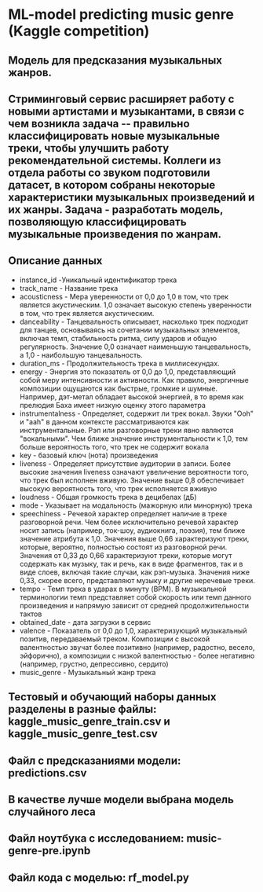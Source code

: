 # ML-model predicting music genre (Kaggle competition)
## Модель для предсказания музыкальных жанров.
## Стриминговый сервис расширяет работу с новыми артистами и музыкантами, в связи с чем возникла задача -- правильно классифицировать новые музыкальные треки, чтобы улучшить работу рекомендательной системы. Коллеги из отдела работы со звуком подготовили датасет, в котором собраны некоторые характеристики музыкальных произведений и их жанры. Задача - разработать модель, позволяющую классифицировать музыкальные произведения по жанрам.
## Описание данных
- instance_id -Уникальный идентификатор трека
- track_name - Название трека
- acousticness - Мера уверенности от 0,0 до 1,0 в том, что трек является акустическим. 1,0 означает высокую степень уверенности в том, что трек является акустическим.
- danceability - Танцевальность описывает, насколько трек подходит для танцев, основываясь на сочетании музыкальных элементов, включая темп, стабильность ритма, силу ударов и общую регулярность. Значение 0,0 означает наименьшую танцевальность, а 1,0 - наибольшую танцевальность.
- duration_ms - Продолжительность трека в миллисекундах.
- energy - Энергия это показатель от 0,0 до 1,0, представляющий собой меру интенсивности и активности. Как правило, энергичные композиции ощущаются как быстрые, громкие и шумные. Например, дэт-метал обладает высокой энергией, в то время как прелюдия Баха имеет низкую оценку этого параметра
- instrumentalness - Определяет, содержит ли трек вокал. Звуки "Ooh" и "aah" в данном контексте рассматриваются как инструментальные. Рэп или разговорные треки явно являются "вокальными". Чем ближе значение инструментальности к 1,0, тем больше вероятность того, что трек не содержит вокала
- key - базовый ключ (нота) произведения
- liveness - Определяет присутствие аудитории в записи. Более высокие значения liveness означают увеличение вероятности того, что трек был исполнен вживую. Значение выше 0,8 обеспечивает высокую вероятность того, что трек исполняется вживую
- loudness - Общая громкость трека в децибелах (дБ)
- mode - Указывает на модальность (мажорную или минорную) трека
- speechiness - Речевой характер определяет наличие в треке разговорной речи. Чем более исключительно речевой характер носит запись (например, ток-шоу, аудиокнига, поэзия), тем ближе значение атрибута к 1,0. Значения выше 0,66 характеризуют треки, которые, вероятно, полностью состоят из разговорной речи. Значения от 0,33 до 0,66 характеризуют треки, которые могут содержать как музыку, так и речь, как в виде фрагментов, так и в виде слоев, включая такие случаи, как рэп-музыка. Значения ниже 0,33, скорее всего, представляют музыку и другие неречевые треки.
- tempo - Темп трека в ударах в минуту (BPM). В музыкальной терминологии темп представляет собой скорость или темп данного произведения и напрямую зависит от средней продолжительности тактов
- obtained_date - дата загрузки в сервис
- valence - Показатель от 0,0 до 1,0, характеризующий музыкальный позитив, передаваемый треком. Композиции с высокой валентностью звучат более позитивно (например, радостно, весело, эйфорично), а композиции с низкой валентностью - более негативно (например, грустно, депрессивно, сердито)
- music_genre - Музыкальный жанр трека
## Тестовый и обучающий наборы данных разделены в разные файлы: kaggle_music_genre_train.csv и kaggle_music_genre_test.csv
## Файл с предсказаниями модели: predictions.csv
## В качестве лучше модели выбрана модель случайного леса
## Файл ноутбука с исследованием: music-genre-pre.ipynb
## Файл кода с моделью: rf_model.py
